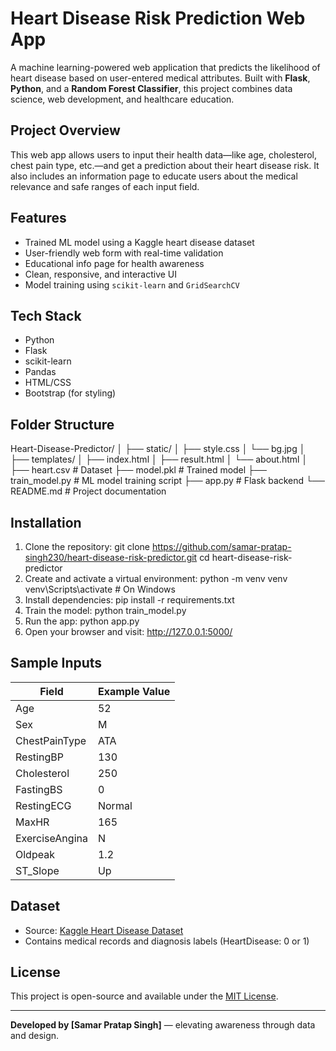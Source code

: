 # Heart Disease Risk Prediction Web App

A machine learning-powered web application that predicts the likelihood of heart disease based on user-entered medical attributes. Built with **Flask**, **Python**, and a **Random Forest Classifier**, this project combines data science, web development, and healthcare education.

## Project Overview

This web app allows users to input their health data—like age, cholesterol, chest pain type, etc.—and get a prediction about their heart disease risk. It also includes an information page to educate users about the medical relevance and safe ranges of each input field.

## Features

- Trained ML model using a Kaggle heart disease dataset
- User-friendly web form with real-time validation
- Educational info page for health awareness
- Clean, responsive, and interactive UI
- Model training using `scikit-learn` and `GridSearchCV`

## Tech Stack

- Python
- Flask
- scikit-learn
- Pandas
- HTML/CSS
- Bootstrap (for styling)

## Folder Structure

Heart-Disease-Predictor/
│
├── static/
│ ├── style.css
│ └── bg.jpg
│
├── templates/
│ ├── index.html
│ ├── result.html
│ └── about.html
│
├── heart.csv # Dataset
├── model.pkl # Trained model
├── train_model.py # ML model training script
├── app.py # Flask backend
└── README.md # Project documentation

## Installation

1. Clone the repository:
git clone https://github.com/samar-pratap-singh230/heart-disease-risk-predictor.git
cd heart-disease-risk-predictor
2. Create and activate a virtual environment:
python -m venv venv
venv\Scripts\activate # On Windows
3. Install dependencies:
pip install -r requirements.txt
4. Train the model:
python train_model.py
5. Run the app:
python app.py
6. Open your browser and visit:
http://127.0.0.1:5000/

## Sample Inputs

| Field             | Example Value |
|------------------|---------------|
| Age              | 52            |
| Sex              | M             |
| ChestPainType    | ATA           |
| RestingBP        | 130           |
| Cholesterol      | 250           |
| FastingBS        | 0             |
| RestingECG       | Normal        |
| MaxHR            | 165           |
| ExerciseAngina   | N             |
| Oldpeak          | 1.2           |
| ST_Slope         | Up            |

## Dataset

- Source: [Kaggle Heart Disease Dataset](https://www.kaggle.com/datasets/fedesoriano/heart-failure-prediction)
- Contains medical records and diagnosis labels (HeartDisease: 0 or 1)

## License

This project is open-source and available under the [MIT License](LICENSE).

---

**Developed by [Samar Pratap Singh]** — elevating awareness through data and design.
